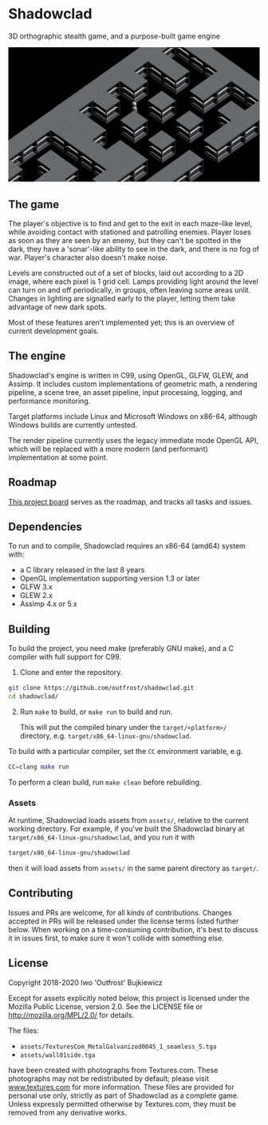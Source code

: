 # Shadowclad

3D orthographic stealth game, and a purpose-built game engine

![Screenshot](screenshot.jpg)

## The game

The player's objective is to find and get to the exit in each maze-like level, while avoiding contact with stationed and patrolling enemies. Player loses as soon as they are seen by an enemy, but they can't be spotted in the dark, they have a 'sonar'-like ability to see in the dark, and there is no fog of war. Player's character also doesn't make noise.

Levels are constructed out of a set of blocks, laid out according to a 2D image, where each pixel is 1 grid cell. Lamps providing light around the level can turn on and off periodically, in groups, often leaving some areas unlit. Changes in lighting are signalled early to the player, letting them take advantage of new dark spots.

Most of these features aren't implemented yet; this is an overview of current development goals.

## The engine

Shadowclad's engine is written in C99, using OpenGL, GLFW, GLEW, and Assimp. It includes custom implementations of geometric math, a rendering pipeline, a scene tree, an asset pipeline, input processing, logging, and performance monitoring.

Target platforms include Linux and Microsoft Windows on x86-64, although Windows builds are currently untested.

The render pipeline currently uses the legacy immediate mode OpenGL API, which will be replaced with a more modern (and performant) implementation at some point.

## Roadmap

[This project board](https://github.com/outfrost/shadowclad/projects/1) serves as the roadmap, and tracks all tasks and issues.

## Dependencies

To run and to compile, Shadowclad requires an x86-64 (amd64) system with:
* a C library released in the last 8 years
* OpenGL implementation supporting version 1.3 or later
* GLFW 3.x
* GLEW 2.x
* Assimp 4.x or 5.x

## Building

To build the project, you need make (preferably GNU make), and a C compiler with full support for C99.

1. Clone and enter the repository.
```sh
git clone https://github.com/outfrost/shadowclad.git
cd shadowclad/
```

2. Run `make` to build, or `make run` to build and run.

	This will put the compiled binary under the `target/<platform>/` directory, e.g. `target/x86_64-linux-gnu/shadowclad`.

To build with a particular compiler, set the `CC` environment variable, e.g.
```sh
CC=clang make run
```

To perform a clean build, run `make clean` before rebuilding.

### Assets
At runtime, Shadowclad loads assets from `assets/`, relative to the current working directory. For example, if you've built the Shadowclad binary at `target/x86_64-linux-gnu/shadowclad`, and you run it with
```sh
target/x86_64-linux-gnu/shadowclad
```
then it will load assets from `assets/` in the same parent directory as `target/`.

## Contributing

Issues and PRs are welcome, for all kinds of contributions. Changes accepted in PRs will be released under the license terms listed further below. When working on a time-consuming contribution, it's best to discuss it in issues first, to make sure it won't collide with something else.

## License

Copyright 2018-2020 Iwo 'Outfrost' Bujkiewicz

Except for assets explicitly noted below, this project is licensed
under the Mozilla Public License, version 2.0. See the LICENSE file
or http://mozilla.org/MPL/2.0/ for details.

The files:
* `assets/TexturesCom_MetalGalvanized0045_1_seamless_S.tga`
* `assets/wall01side.tga`

have been created with photographs from Textures.com. These photographs
may not be redistributed by default; please visit www.textures.com for
more information. These files are provided for personal use only, strictly
as part of Shadowclad as a complete game. Unless expressly permitted
otherwise by Textures.com, they must be removed from any derivative works.
